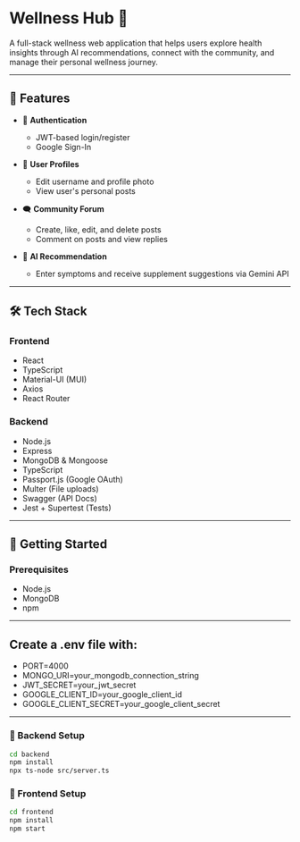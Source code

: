 # Wellness Hub 🌿

A full-stack wellness web application that helps users explore health insights through AI recommendations, connect with the community, and manage their personal wellness journey.

---

## 📌 Features

- 🔐 **Authentication**
  - JWT-based login/register
  - Google Sign-In

- 👤 **User Profiles**
  - Edit username and profile photo
  - View user's personal posts

- 🗨️ **Community Forum**
  - Create, like, edit, and delete posts
  - Comment on posts and view replies

- 🤖 **AI Recommendation**
  - Enter symptoms and receive supplement suggestions via Gemini API

---

## 🛠️ Tech Stack

### Frontend
- React
- TypeScript
- Material-UI (MUI)
- Axios
- React Router

### Backend
- Node.js
- Express
- MongoDB & Mongoose
- TypeScript
- Passport.js (Google OAuth)
- Multer (File uploads)
- Swagger (API Docs)
- Jest + Supertest (Tests)

---

## 🚀 Getting Started

### Prerequisites
- Node.js
- MongoDB
- npm

---
## Create a .env file with:

- PORT=4000
- MONGO_URI=your_mongodb_connection_string
- JWT_SECRET=your_jwt_secret
- GOOGLE_CLIENT_ID=your_google_client_id
- GOOGLE_CLIENT_SECRET=your_google_client_secret

---

### 🔧 Backend Setup

```bash
cd backend
npm install
npx ts-node src/server.ts
```

### 🔧 Frontend Setup

```bash
cd frontend
npm install
npm start
```
